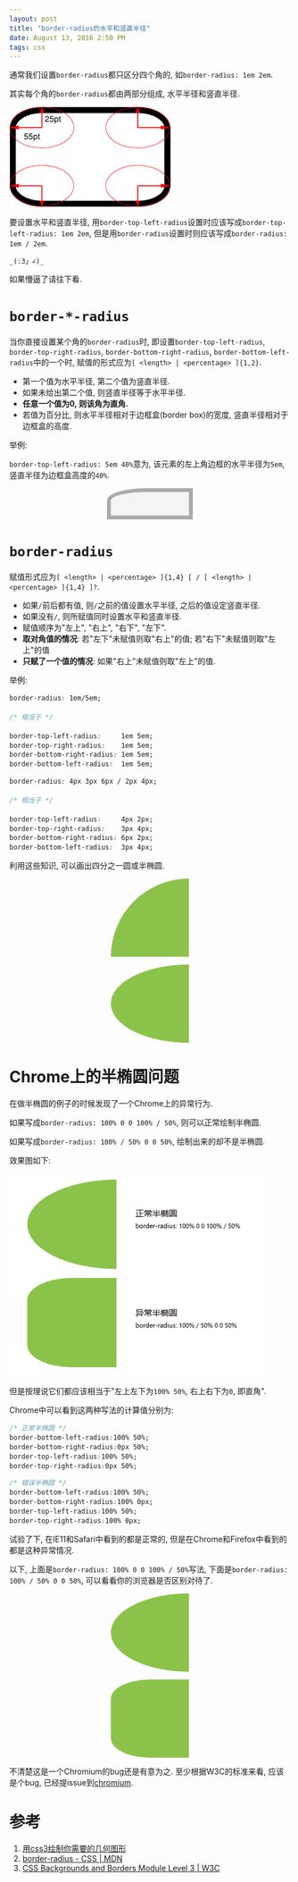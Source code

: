 ```yaml
---
layout: post
title: "border-radius的水平和竖直半径"
date: August 13, 2016 2:50 PM
tags: css
---
```


通常我们设置`border-radius`都只区分四个角的, 如`border-radius: 1em 2em`.

其实每个角的`border-radius`都由两部分组成, 水平半径和竖直半径.

![](/images/2016-08-13-border-radius/corner.png)

要设置水平和竖直半径, 用`border-top-left-radius`设置时应该写成`border-top-left-radius: 1em 2em`, 但是用`border-radius`设置时则应该写成`border-radius: 1em / 2em`.

`_(:3」∠)_`

如果懵逼了请往下看.

# `border-*-radius`

当你直接设置某个角的`border-radius`时, 即设置`border-top-left-radius`, `border-top-right-radius`, `border-bottom-right-radius`, `border-bottom-left-radius`中的一个时, 赋值的形式应为`[ <length> | <percentage> ]{1,2}`.

* 第一个值为水平半径, 第二个值为竖直半径.
* 如果未给出第二个值, 则竖直半径等于水平半径.
* **任意一个值为0, 则该角为直角.**
* 若值为百分比, 则水平半径相对于边框盒(border box)的宽度, 竖直半径相对于边框盒的高度.

举例:

`border-top-left-radius: 5em 40%`意为, 该元素的左上角边框的水平半径为`5em`, 竖直半径为边框盒高度的`40%`.

<div style="border-top-left-radius: 5em 40%; width: 10em; height: 3em; border: .5em solid #aaa; background-color: #f4f4f4; margin: 0 auto;"></div>

# `border-radius`

赋值形式应为`[ <length> | <percentage> ]{1,4} [ / [ <length> | <percentage> ]{1,4} ]?`.

* 如果`/`前后都有值, 则`/`之前的值设置水平半径, 之后的值设定竖直半径.
* 如果没有`/`, 则所赋值同时设置水平和竖直半径.
* 赋值顺序为"左上", "右上", "右下", "左下".
* **取对角值的情况**: 若"左下"未赋值则取"右上"的值; 若"右下"未赋值则取"左上"的值
* **只赋了一个值的情况**: 如果"右上"未赋值则取"左上"的值.

举例:

```css
border-radius: 1em/5em;

/* 相当于 */

border-top-left-radius:     1em 5em;
border-top-right-radius:    1em 5em;
border-bottom-right-radius: 1em 5em;
border-bottom-left-radius:  1em 5em;
```

```css
border-radius: 4px 3px 6px / 2px 4px;

/* 相当于 */

border-top-left-radius:     4px 2px;
border-top-right-radius:    3px 4px;
border-bottom-right-radius: 6px 2px;
border-bottom-left-radius:  3px 4px;
```

利用这些知识, 可以画出四分之一圆或半椭圆.

<style>
.example-item {
width: 10em;
height: 10em;
background-color: #8bc34a;
margin: 1em auto;
}

#quarter {
border-radius: 100% 0 0;
}

#half-left {
border-radius: 100% 0 0 100% / 50%;
}
</style>
<div id="quarter" class="example-item"></div>
<div id="half-left" class="example-item"></div>


# Chrome上的半椭圆问题

在做半椭圆的例子的时候发现了一个Chrome上的异常行为.

如果写成`border-radius: 100% 0 0 100% / 50%`, 则可以正常绘制半椭圆.

如果写成`border-radius: 100% / 50% 0 0 50%`, 绘制出来的却不是半椭圆.

效果图如下:

![](/images/2016-08-13-border-radius/chrome-screenshot.png)

但是按理说它们都应该相当于"左上左下为`100% 50%`, 右上右下为`0`, 即直角".

Chrome中可以看到这两种写法的计算值分别为:

```css
/* 正常半椭圆 */
border-bottom-left-radius:100% 50%;
border-bottom-right-radius:0px 50%;
border-top-left-radius:100% 50%;
border-top-right-radius:0px 50%;
```

```css
/* 错误半椭圆 */
border-bottom-left-radius:100% 50%;
border-bottom-right-radius:100% 0px;
border-top-left-radius:100% 50%;
border-top-right-radius:100% 0px;
```

试验了下, 在IE11和Safari中看到的都是正常的, 但是在Chrome和Firefox中看到的都是这种异常情况.

以下, 上面是`border-radius: 100% 0 0 100% / 50%`写法, 下面是`border-radius: 100% / 50% 0 0 50%`, 可以看看你的浏览器是否区别对待了.

<style>
#half-left2 {
border-radius: 100% / 50% 0 0 50%;
}
</style>
<div id="half-left" class="example-item"></div>
<div id="half-left2" class="example-item"></div>

不清楚这是一个Chromium的bug还是有意为之. 至少根据W3C的标准来看, 应该是个bug, 已经提issue到[chromium](https://bugs.chromium.org/p/chromium/issues/detail?id=637524).

# 参考

1. [用css3绘制你需要的几何图形](http://www.cnblogs.com/wdlhao/p/5751211.html)
1. [border-radius - CSS | MDN](https://developer.mozilla.org/en-US/docs/Web/CSS/border-radius)
1. [CSS Backgrounds and Borders Module Level 3 | W3C](https://www.w3.org/TR/css3-background/#border-radius)